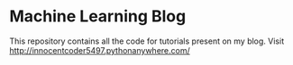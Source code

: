 # Machine Learning Blog

This repository contains all the code for tutorials present on my blog. Visit http://innocentcoder5497.pythonanywhere.com/
